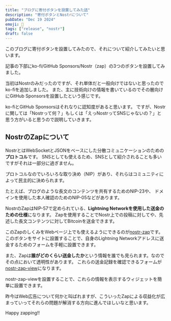 ```yaml
---
title: "ブログに寄付ボタンを設置してみた話"
description: "寄付ボタンとNostrについて"
pubDate: "Dec 19 2024"
emoji: 🦊
tags: ["release", "nostr"]
draft: false
---
```


このブログに寄付ボタンを設置してみたので、それについて紹介してみたいと思います。

記事の下部にko-fi/GitHub Sponsors/Nostr（zap）の3つのボタンを設置してみました。

当初はNostrのみだったのですが、それ単体だと一般向けではないと思ったのでko-fiを追加しました。
また、主に技術向けの情報を書いているのでその層向けにGitHub
Sponsorsを設置したという感じです。

ko-fiとGitHub Sponsorsはそれなりに認知度があると思います。
ですが、Nostrに関しては「Nostrって何？」もしくは「えっNostrってSNSじゃないの？」と思う方がいると思うので説明していきます。

## NostrのZapについて

NostrとはWebSocketとJSONをベースにした分散コミュニケーションのための**プロトコル**です。
SNSとしても使えるため、SNSとして紹介されることも多いですがそれは一部分に過ぎません。

プロトコルなのでいろいろな取り決め（NIP）があり、それらはコミュニティによって民主的に決められます。

たとえば、ブログのような長文のコンテンツを共有するためのNIP-23や、
ドメインを使用した本人確認のためのNIP-05などがあります。

NostrのZapはNIP-57で定められている、**Lightning
Networkを使用した送金のための仕様**になります。
Zapを使用することでNostr上での投稿に対してや、先述した長文コンテンツに対してBitcoinを送金できます。

このZapのしくみをWebページ上でも使えるようにできるのが[nostr-zap](https://github.com/SamSamskies/nostr-zap)です。
このボタンをサイトに設置することで、自身のLightning
Networkアドレスに送金するためのフォームを手軽に設置できます。

また、Zapは**誰がどのくらい送金したか**という情報を誰でも見られます。なのでその点において透明性があります。
これらの送金記録を確認できるフォームが[nostr-zap-view](https://github.com/Lokuyow/nostr-zap-view)になります。

nostr-zap-viewを設置することで、これらの情報を表示するウィジェットを簡単に設置できます。

昨今はWeb広告について何かと叫ばれますが、こういったZapによる収益化が広まっていってそれらの問題が解消する方向に進んでほしいなと思います。

Happy zapping!!
